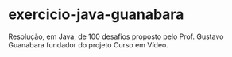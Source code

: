 # exercicio-java-guanabara
Resolução, em Java, de 100 desafios proposto pelo Prof.  Gustavo Guanabara fundador do projeto Curso em Vídeo.
